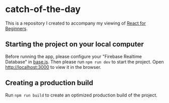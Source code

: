 # catch-of-the-day

This is a repository I created to accompany my viewing of [React for Beginners](https://github.com/wesbos/React-For-Beginners-Starter-Files).

## Starting the project on your local computer

Before running the app, please configure your "Firebase Realtime Database" in [base.js](https://github.com/andregmoeller/catch-of-the-day/blob/master/src/base.js). Then please run `npm run dev` to start the project. Open [http://localhost:3000](http://localhost:3000) to view it in the browser.

## Creating a production build

Run `npm run build` to create an optimized production build of the project.
